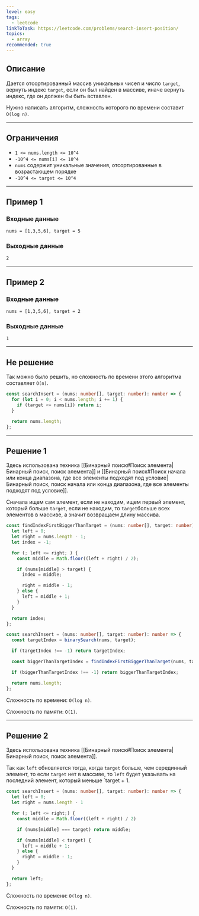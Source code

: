 ```yaml
---
level: easy
tags:
  - leetcode
linkToTask: https://leetcode.com/problems/search-insert-position/
topics:
  - array
recommended: true
---
```

## Описание

Дается отсортированный массив уникальных чисел и число `target`, вернуть индекс `target`, если он был найден в массиве, иначе вернуть индекс, где он должен бы быть вставлен.

Нужно написать алгоритм, сложность которого по времени составит `O(log n)`.

---
## Ограничения

- `1 <= nums.length <= 10^4`
- `-10^4 <= nums[i] <= 10^4`
- `nums` содержит уникальные значения, отсортированные в возрастающем порядке
- `-10^4 <= target <= 10^4`

---
## Пример 1

### Входные данные

```
nums = [1,3,5,6], target = 5
```
### Выходные данные

```
2
```

---
## Пример 2

### Входные данные

```
nums = [1,3,5,6], target = 2
```
### Выходные данные

```
1
```

---
## Не решение

Так можно было решить, но сложность по времени этого алгоритма составляет `O(n)`.

```typescript
const searchInsert = (nums: number[], target: number): number => {
  for (let i = 0; i < nums.length; i += 1) {
    if (target <= nums[i]) return i;
  }

  return nums.length;
};
```

---
## Решение 1

Здесь использована техника [[Бинарный поиск#Поиск элемента|Бинарный поиск, поиск элемента]] и [[Бинарный поиск#Поиск начала или конца диапазона, где все элементы подходят под условие|Бинарный поиск, поиск начала или конца диапазона, где все элементы подходят под условие]].

Сначала ищем сам элемент, если не находим, ищем первый элемент, который больше `target`, если не находим, то `target`больше всех элементов в массиве, а значит возвращаем длину массива. 

```typescript
const findIndexFirstBiggerThanTarget = (nums: number[], target: number) => {
  let left = 0;
  let right = nums.length - 1;
  let index = -1;

  for (; left <= right; ) {
    const middle = Math.floor((left + right) / 2);

    if (nums[middle] > target) {
      index = middle;

      right = middle - 1;
    } else {
      left = middle + 1;
    }
  }

  return index;
};

const searchInsert = (nums: number[], target: number): number => {
  const targetIndex = binarySearch(nums, target);

  if (targetIndex !== -1) return targetIndex;

  const biggerThanTargetIndex = findIndexFirstBiggerThanTarget(nums, target);

  if (biggerThanTargetIndex !== -1) return biggerThanTargetIndex;

  return nums.length;
};
```

Сложность по времени: `O(log n)`.

Сложность по памяти: `O(1)`.

---
## Решение 2

Здесь использована техника [[Бинарный поиск#Поиск элемента|Бинарный поиск, поиск элемента]].

Так как `left` обновляется тогда, когда `target` больше, чем серединный элемент, то если `target` нет в массиве, то `left` будет указывать на последний элемент, который меньше `target + 1.

```typescript
const searchInsert = (nums: number[], target: number): number => {
  let left = 0;
  let right = nums.length - 1

  for (; left <= right;) {
    const middle = Math.floor((left + right) / 2)

    if (nums[middle] === target) return middle;

    if (nums[middle] < target) {
      left = middle + 1;
    } else {
      right = middle - 1;
    }
  }

  return left;
};
```

Сложность по времени: `O(log n)`.

Сложность по памяти: `O(1)`.